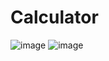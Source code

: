 # Calculator

![image](https://github.com/Ghustavo516/Calculator/assets/41215700/02b68a29-aef4-4741-a149-4825a488e97a)
![image](https://github.com/Ghustavo516/Calculator/assets/41215700/48dcbd9f-e580-40d7-a24a-e5cf4530efe7)


